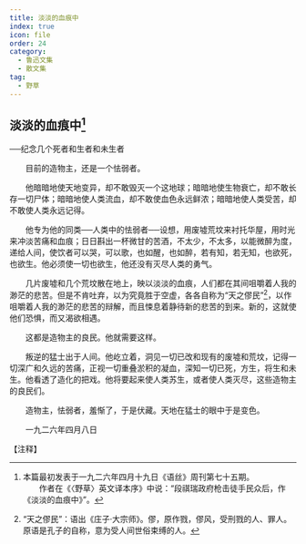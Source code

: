 ```yaml
---
title: 淡淡的血痕中
index: true
icon: file
order: 24
category:
  - 鲁迅文集
  - 散文集
tag:  
  - 野草
---
```


## 淡淡的血痕中[^①]

──纪念几个死者和生者和未生者

　　目前的造物主，还是一个怯弱者。

　　他暗暗地使天地变异，却不敢毁灭一个这地球；暗暗地使生物衰亡，却不敢长存一切尸体；暗暗地使人类流血，却不敢使血色永远鲜浓；暗暗地使人类受苦，却不敢使人类永远记得。

　　他专为他的同类──人类中的怯弱者──设想，用废墟荒坟来衬托华屋，用时光来冲淡苦痛和血痕；日日斟出一杯微甘的苦酒，不太少，不太多，以能微醉为度，递给人间，使饮者可以哭，可以歌，也如醒，也如醉，若有知，若无知，也欲死，也欲生。他必须使一切也欲生，他还没有灭尽人类的勇气。

　　几片废墟和几个荒坟散在地上，映以淡淡的血痕，人们都在其间咀嚼着人我的渺茫的悲苦。但是不肯吐弃，以为究竟胜于空虚，各各自称为“天之僇民”[^②]，以作咀嚼着人我的渺茫的悲苦的辩解，而且悚息着静待新的悲苦的到来。新的，这就使他们恐惧，而又渴欲相遇。

　　这都是造物主的良民。他就需要这样。

　　叛逆的猛士出于人间。他屹立着，洞见一切已改和现有的废墟和荒坟，记得一切深广和久远的苦痛，正视一切重叠淤积的凝血，深知一切已死，方生，将生和未生。他看透了造化的把戏。他将要起来使人类苏生，或者使人类灭尽，这些造物主的良民们。

　　造物主，怯弱者，羞惭了，于是伏藏。天地在猛士的眼中于是变色。

　　一九二六年四月八日

【注释】

[^①]:本篇最初发表于一九二六年四月十九日《语丝》周刊第七十五期。  
    　　作者在《〈野草〉英文译本序》中说：“段祺瑞政府枪击徒手民众后，作《淡淡的血痕中》”。

[^②]:“天之僇民”：语出《庄子·大宗师》。僇，原作戮，僇风，受刑戮的人、罪人。原语是孔子的自称，意为受人间世俗束缚的人。
